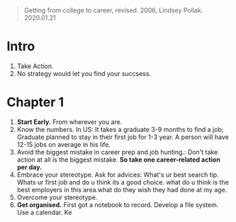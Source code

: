 > Getting from college to career, revised.  2006, Lindsey Pollak. 
> 2020.01.21

# Intro
1. Take Action.
2. No strategy would let you find your succsess.

# Chapter 1
1.  **Start Early.** From wherever you are. 
2. Know the numbers.  In US: It takes a graduate 3-9 months to find a job; Graduate planned to stay in their first job for 1-3 year. A person will have 12-15 jobs on average in his life.
3. Avoid the biggest mistake in career prep and job hunting.: Don't take action at all is the biggest mistake. **So take one career-related action per day.**
4. Embrace your stereotype. Ask for advices: What's ur best search tip. Whats ur first job and do u think its a good choice. what do u think is the best employers in this area.what do they wish they had done at my age.
5. Overcome your stereotype. 
6. **Get organised.**  First got a notebook to record. Develop a file system. Use a calendar. 
Ke

<!--stackedit_data:
eyJoaXN0b3J5IjpbLTE0OTAwMjU0OTAsMTM4NDY5ODIyNSwxOD
Q4NjQ0MTI1LDc4NjU1MDU3Nl19
-->